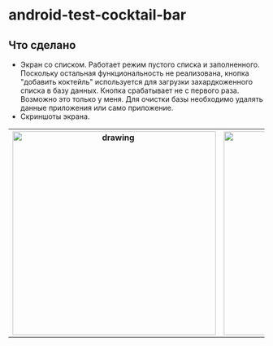 # android-test-cocktail-bar
## Что сделано
* Экран со списком. Работает режим пустого списка и заполненного. Поскольку остальная функциональность не реализована, кнопка "добавить коктейль" используется для загрузки захардкоженного списка в базу данных.  Кнопка срабатывает не с первого раза. Возможно это только у меня. Для очистки базы необходимо удалять данные приложения или само приложение. 
* Скриншоты экрана.

<table>
<tr>
<th> <img src="https://user-images.githubusercontent.com/59739589/259238892-07743919-71d5-4ece-88bb-869c4775b5e5.jpg" alt="drawing" width="400"/> </th>
<th> <img src="https://user-images.githubusercontent.com/59739589/259238938-b57faa3c-1d6b-4a50-95a6-77fe1a2cc956.jpg" alt="drawing" width="400"/> </th>
</tr>
</table>


